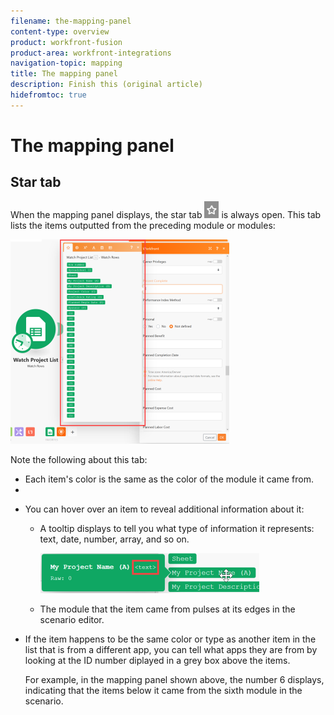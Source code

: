 ```yaml
---
filename: the-mapping-panel
content-type: overview
product: workfront-fusion
product-area: workfront-integrations
navigation-topic: mapping
title: The mapping panel
description: Finish this (original article)
hidefromtoc: true
---
```


# The mapping panel

<!--
<p style="color: #ff1493;" data-mc-conditions="QuicksilverOrClassic.Draft mode">Finish this (original article)</p>
-->

## Star tab

When the mapping panel displays, the star tab ![](assets/toolbar-icon-functions-you-map-from-other-modules.png) is always open. This tab lists the items outputted from the preceding module or modules:

![](assets/mapping-panel-350x327.png)

Note the following about this tab:

* Each item's color is the same as the color of the module it came from.
* 

  <!--
  <MadCap:conditionalText data-mc-conditions="QuicksilverOrClassic.Draft mode">
  You might see an example value displayed in grey next to an item.
  </MadCap:conditionalText>
  -->

* You can hover over an item to reveal additional information about it:

  * A tooltip displays to tell you what type of information it represents: text, date, number, array, and so on.

    ![](assets/mapping-item-tooltip-350x64.png)

  * The module that the item came from pulses at its edges in the scenario editor.

* If the item happens to be the same color or type as another item in the list that is from a different app, you can tell what apps they are from by looking at the ID number diplayed in a grey box above the items.

  For example, in the mapping panel shown above, the number 6 displays, indicating that the items below it came from the sixth module in the scenario.

